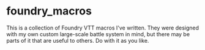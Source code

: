 # foundry_macros
This is a collection of Foundry VTT macros I've written. They were designed with my own custom large-scale battle system in mind, but there may be parts of it that are useful to others. Do with it as you like.
